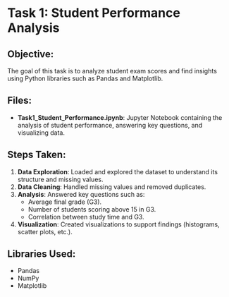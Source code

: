 # Task 1: Student Performance Analysis

## Objective:
The goal of this task is to analyze student exam scores and find insights using Python libraries such as Pandas and Matplotlib.

## Files:
- **Task1_Student_Performance.ipynb**: Jupyter Notebook containing the analysis of student performance, answering key questions, and visualizing data.

## Steps Taken:
1. **Data Exploration**: Loaded and explored the dataset to understand its structure and missing values.
2. **Data Cleaning**: Handled missing values and removed duplicates.
3. **Analysis**: Answered key questions such as:
   - Average final grade (G3).
   - Number of students scoring above 15 in G3.
   - Correlation between study time and G3.
4. **Visualization**: Created visualizations to support findings (histograms, scatter plots, etc.).

## Libraries Used:
- Pandas
- NumPy
- Matplotlib

